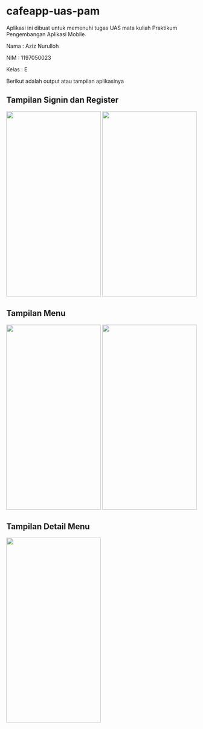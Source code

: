 # cafeapp-uas-pam
Aplikasi ini dibuat untuk memenuhi tugas UAS mata kuliah Praktikum Pengembangan Aplikasi Mobile.

Nama : Aziz Nurulloh

NIM : 1197050023

Kelas : E

Berikut adalah output atau tampilan aplikasinya

## Tampilan Signin dan Register
<p float="left">
  <img src="https://user-images.githubusercontent.com/65340303/148314280-d7fc910c-a7d6-4a14-85ec-87c683272f6c.jpeg" width="250" height="490">
  <img src="https://user-images.githubusercontent.com/65340303/148316985-581c0488-d158-4163-bb77-1c32e4eef5af.jpeg" width="250" height="490">
</p>


## Tampilan Menu
<p float="left">
  <img src="https://user-images.githubusercontent.com/65340303/148317169-8c00c75a-6011-4cf1-a044-122e2fe429c8.jpeg" width="250" height="490">
  <img src="https://user-images.githubusercontent.com/65340303/148317248-84fc6640-90e5-4ab8-90b1-8c7213582365.jpeg" width="250" height="490">
</p>

## Tampilan Detail Menu
<img src="https://user-images.githubusercontent.com/65340303/148317350-a6b38ada-aaff-4947-91dd-7649460bf09b.jpeg" width="250" height="490">
